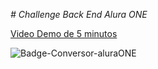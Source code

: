 <em> # Challenge Back End Alura ONE </em>

[Video Demo de 5 minutos]([URL](https://www.loom.com/share/e19e485163ad474e8ccb65418f80379c?sid=72cf6f0c-8020-41e6-8b24-9ae3858c520f))

![Badge-Conversor-aluraONE](https://github.com/martindipeco/apiCambio/assets/82969412/7f0ea321-a946-4688-86f8-e354e790c491)

